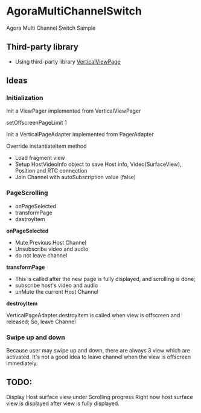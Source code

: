 # AgoraMultiChannelSwitch
Agora Multi Channel Switch Sample

## Third-party library
* Using third-party library [VerticalViewPage](https://github.com/castorflex/VerticalViewPage)

## Ideas

### Initialization
Init a ViewPager implemented from VerticalViewPager

setOffscreenPageLimit 1

Init a VerticalPageAdapter implemented from PagerAdapter 

Override instantiateItem method
* Load fragment view
* Setup HostVideoInfo object to save Host info, Video(SurfaceView), Position and RTC connection
* Join Channel with autoSubscription value (false)

### PageScrolling

* onPageSelected
* transformPage
* destroyItem

**onPageSelected**

- Mute Previous Host Channel
- Unsubscribe video and audio
- do not leave channel

**transformPage**

- This is called after the new page is fully displayed, and scrolling is done;
- subscribe host's video and audio
- unMute the current Host Channel

**destroyItem**

VerticalPageAdapter.destroyItem is called when view is offscreen and released;
So, leave Channel


### Swipe up and down
Because user may swipe up and down, there are always 3 view which are activated.
It's not a good idea to leave channel when the view is offscreen immediately.

## TODO:
Display Host surface view under Scrolling progress
Right now host surface view is displayed after view is fully displayed.

